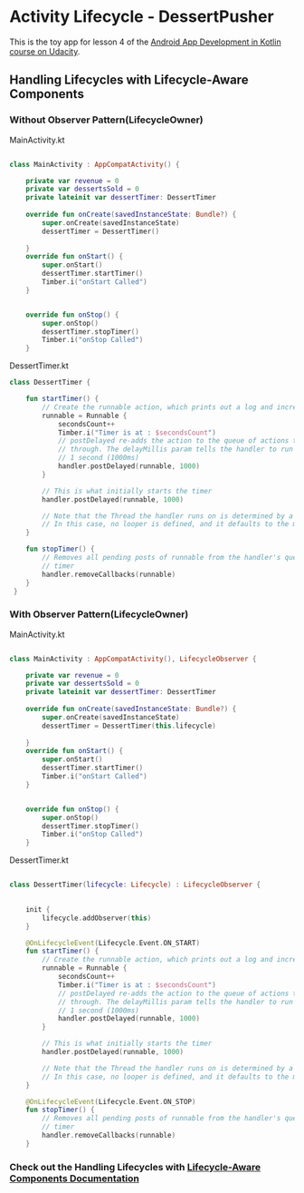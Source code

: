 # Activity Lifecycle - DessertPusher 

This is the toy app for lesson 4 of the [Android App Development in Kotlin course on Udacity](https://classroom.udacity.com/courses/ud9012/lessons/e487c600-ed68-4576-a35a-12f211cf032e/concepts/6a155d63-8153-4a56-95cb-1dfdf06aa173).

## Handling Lifecycles with Lifecycle-Aware Components   
### Without Observer Pattern(LifecycleOwner)

MainActivity.kt 
```kt

class MainActivity : AppCompatActivity() {

    private var revenue = 0
    private var dessertsSold = 0
    private lateinit var dessertTimer: DessertTimer
    
    override fun onCreate(savedInstanceState: Bundle?) {
        super.onCreate(savedInstanceState)
        dessertTimer = DessertTimer()
        
    }
    override fun onStart() {
        super.onStart()
        dessertTimer.startTimer()
        Timber.i("onStart Called")
    }


    override fun onStop() {
        super.onStop()
        dessertTimer.stopTimer()
        Timber.i("onStop Called")
    }
```

DessertTimer.kt
```kt
class DessertTimer {

    fun startTimer() {
        // Create the runnable action, which prints out a log and increments the seconds counter
        runnable = Runnable {
            secondsCount++
            Timber.i("Timer is at : $secondsCount")
            // postDelayed re-adds the action to the queue of actions the Handler is cycling
            // through. The delayMillis param tells the handler to run the runnable in
            // 1 second (1000ms)
            handler.postDelayed(runnable, 1000)
        }

        // This is what initially starts the timer
        handler.postDelayed(runnable, 1000)

        // Note that the Thread the handler runs on is determined by a class called Looper.
        // In this case, no looper is defined, and it defaults to the main or UI thread.
    }

    fun stopTimer() {
        // Removes all pending posts of runnable from the handler's queue, effectively stopping the
        // timer
        handler.removeCallbacks(runnable)
    }
 }

```


### With Observer Pattern(LifecycleOwner)
MainActivity.kt 
```kt

class MainActivity : AppCompatActivity(), LifecycleObserver {

    private var revenue = 0
    private var dessertsSold = 0
    private lateinit var dessertTimer: DessertTimer
    
    override fun onCreate(savedInstanceState: Bundle?) {
        super.onCreate(savedInstanceState)
        dessertTimer = DessertTimer(this.lifecycle)
        
    }
    override fun onStart() {
        super.onStart()
        dessertTimer.startTimer()
        Timber.i("onStart Called")
    }


    override fun onStop() {
        super.onStop()
        dessertTimer.stopTimer()
        Timber.i("onStop Called")
    }
```

DessertTimer.kt
```kt

class DessertTimer(lifecycle: Lifecycle) : LifecycleObserver {

 
    init {
        lifecycle.addObserver(this)
    }

    @OnLifecycleEvent(Lifecycle.Event.ON_START)
    fun startTimer() {
        // Create the runnable action, which prints out a log and increments the seconds counter
        runnable = Runnable {
            secondsCount++
            Timber.i("Timer is at : $secondsCount")
            // postDelayed re-adds the action to the queue of actions the Handler is cycling
            // through. The delayMillis param tells the handler to run the runnable in
            // 1 second (1000ms)
            handler.postDelayed(runnable, 1000)
        }

        // This is what initially starts the timer
        handler.postDelayed(runnable, 1000)

        // Note that the Thread the handler runs on is determined by a class called Looper.
        // In this case, no looper is defined, and it defaults to the main or UI thread.
    }

    @OnLifecycleEvent(Lifecycle.Event.ON_STOP)
    fun stopTimer() {
        // Removes all pending posts of runnable from the handler's queue, effectively stopping the
        // timer
        handler.removeCallbacks(runnable)
    }
```

### Check out the Handling Lifecycles with [Lifecycle-Aware Components Documentation](https://developer.android.com/topic/libraries/architecture/lifecycle)


